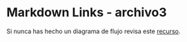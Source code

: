 # Markdown Links - archivo3

Si nunca has hecho un diagrama de flujo revisa este [recurso](https://www.youtube.com/watch?v=Lub5qOmY4JQ).

